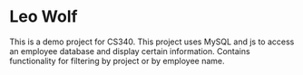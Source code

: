 # Leo Wolf

This is a demo project for CS340.
This project uses MySQL and js to access an employee database
and display certain information. Contains functionality for 
filtering by project or by employee name.
